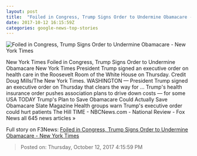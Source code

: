 ```yaml
---
layout: post
title:  "Foiled in Congress, Trump Signs Order to Undermine Obamacare - New York Times"
date: 2017-10-12 16:15:59Z
categories: google-news-top-stories
---
```


![Foiled in Congress, Trump Signs Order to Undermine Obamacare - New York Times](https://static01.nyt.com/images/2017/10/13/us/13dc-health/13dc-health-facebookJumbo-v2.jpg)

New York Times Foiled in Congress, Trump Signs Order to Undermine Obamacare New York Times President Trump signed an executive order on health care in the Roosevelt Room of the White House on Thursday. Credit Doug Mills/The New York Times. WASHINGTON — President Trump signed an executive order on Thursday that clears the way for ... Trump's health insurance order pushes association plans to drive down costs — for some USA TODAY Trump's Plan to Save Obamacare Could Actually Save Obamacare Slate Magazine Health groups warn Trump's executive order could hurt patients The Hill TIME - NBCNews.com - National Review - Fox News all 645 news articles »


Full story on F3News: [Foiled in Congress, Trump Signs Order to Undermine Obamacare - New York Times](http://www.f3nws.com/n/PXpJG)

> Posted on: Thursday, October 12, 2017 4:15:59 PM
